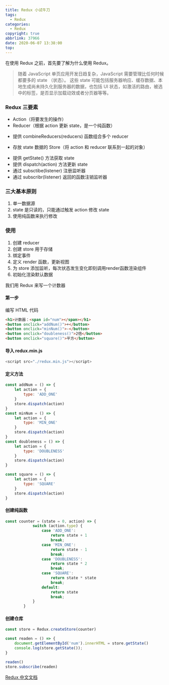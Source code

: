 ```yaml
---
title: Redux 小试牛刀
tags:
  - Redux
categories:
  - Redux
copyright: true
abbrlink: 37966
date: 2020-06-07 13:38:00
top:
---
```

在使用 Redux 之前，首先要了解为什么使用 Redux。
> 随着 JavaScript 单页应用开发日趋复杂，JavaScript 需要管理比任何时候都要多的 state （状态）。 这些 state 可能包括服务器响应、缓存数据、本地生成尚未持久化到服务器的数据，也包括 UI 状态，如激活的路由，被选中的标签，是否显示加载动效或者分页器等等。
<!-- more -->

### Redux 三要素
+ Action（将要发生的操作）
+ Reducer（根据 action 更新 state，是一个纯函数）
 - 提供 combineReducers(reducers) 函数组合多个 reducer
+ 存放 state 数据的 Store（将 action 和 reducer 联系到一起的对象）
 - 提供 getState() 方法获取 state
 - 提供 dispatch(action) 方法更新 state
 - 通过 subsctibe(listener) 注册监听器
 - 通过 subscribr(listener) 返回的函数注销监听器


### 三大基本原则
1. 单一数据源
2. state 是只读的，只能通过触发 action 修改 state
3. 使用纯函数来执行修改

### 使用

1. 创建 reducer
2. 创建 store 用于存储
3. 绑定事件
4. 定义 render 函数，更新视图
5. 为 store 添加监听，每次状态发生变化即刻调用render函数渲染组件
6. 初始化渲染默认数据

我们用 Redux 来写一个计数器

#### 第一步

编写 HTML 代码

```html
<h1>计数器：<span id="num"></span></h1>
<button onclick="addNum()">+</button>
<button onclick="minNum()">-</button>
<button onclick="doubleness()">2倍</button>
<button onclick="square()">平方</button>
```

#### 导入 redux.min.js

```js
<script src="./redux.min.js"></script>
```
#### 定义方法

```js
const addNum = () => {
    let action = {
        type: 'ADD_ONE'
    }
    store.dispatch(action)
}
const minNum = () => {
    let action = {
        type: 'MIN_ONE'
    }
    store.dispatch(action)
}
const doubleness = () => {
    let action = {
        type: 'DOUBLENESS'
    }
    store.dispatch(action)
}

const square = () => {
    let action = {
        type: 'SQUARE'
    }
    store.dispatch(action)
}
```
#### 创建纯函数

```js
const counter = (state = 0, action) => {
            switch (action.type) {
                case 'ADD_ONE':
                    return state + 1
                    break;
                case 'MIN_ONE':
                    return state - 1
                    break;
                case 'DOUBLENESS':
                    return state * 2
                    break;
                case 'SQUARE':
                    return state * state
                    break;
                default:
                    return state
                    break;
            }
        }
```

#### 创建仓库

```js
const store = Redux.createStore(counter)

const readen = () => {
    document.getElementById('num').innerHTML = store.getState()
    console.log(store.getState());
}

readen()
store.subscribe(readen)
```













[Redux 中文文档](https://www.redux.org.cn/)